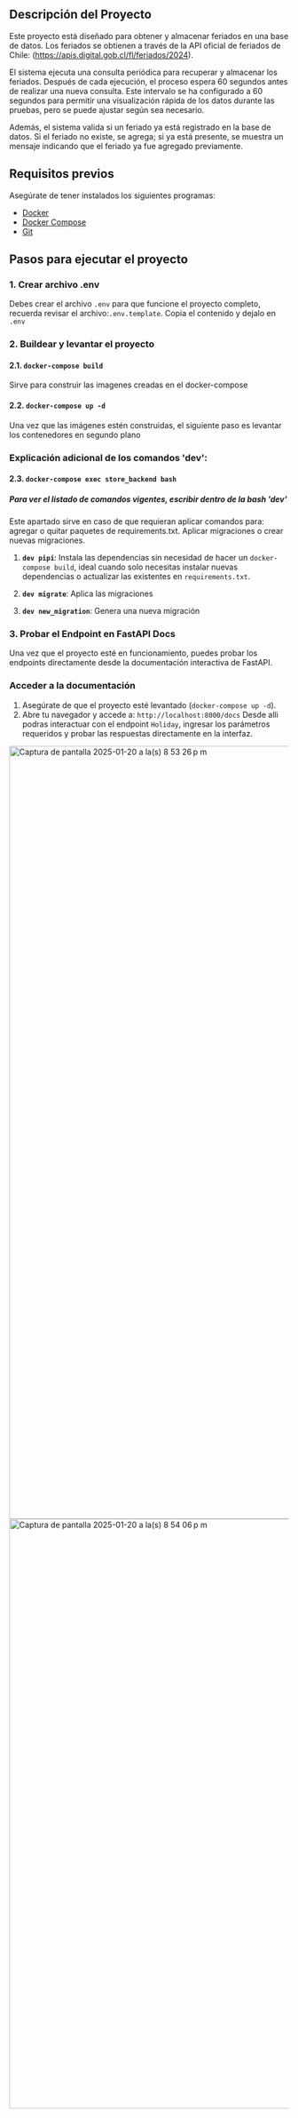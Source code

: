 ## Descripción del Proyecto

Este proyecto está diseñado para obtener y almacenar feriados en una base de datos. Los feriados se obtienen a través de la API oficial de feriados de Chile: (https://apis.digital.gob.cl/fl/feriados/2024).

El sistema ejecuta una consulta periódica para recuperar y almacenar los feriados. Después de cada ejecución, el proceso espera 60 segundos antes de realizar una nueva consulta. Este intervalo se ha configurado a 60 segundos para permitir una visualización rápida de los datos durante las pruebas, pero se puede ajustar según sea necesario.

Además, el sistema valida si un feriado ya está registrado en la base de datos. Si el feriado no existe, se agrega; si ya está presente, se muestra un mensaje indicando que el feriado ya fue agregado previamente.

## Requisitos previos

Asegúrate de tener instalados los siguientes programas:

- [Docker](https://www.docker.com/get-started)
- [Docker Compose](https://docs.docker.com/compose/install/)
- [Git](https://git-scm.com/)

## Pasos para ejecutar el proyecto

### 1. Crear archivo .env

Debes crear el archivo `.env` para que funcione el proyecto completo, recuerda revisar el archivo:`.env.template`. Copia el contenido y dejalo en `.env`

### 2. Buildear y levantar el proyecto

#### **2.1. `docker-compose build`**

Sirve para construir las imagenes creadas en el docker-compose

#### **2.2. `docker-compose up -d`**

Una vez que las imágenes estén construidas, el siguiente paso es levantar los contenedores en segundo plano

### Explicación adicional de los comandos 'dev':

#### **2.3. `docker-compose exec store_backend bash`**

##### Para ver el listado de comandos vigentes, escribir dentro de la bash 'dev'

Este apartado sirve en caso de que requieran aplicar comandos para:
agregar o quitar paquetes de requirements.txt. Aplicar migraciones o crear nuevas migraciones.

1. **`dev pipi`**: Instala las dependencias sin necesidad de hacer un `docker-compose build`, ideal cuando solo necesitas instalar nuevas dependencias o actualizar las existentes en `requirements.txt`.

2. **`dev migrate`**: Aplica las migraciones

3. **`dev new_migration`**: Genera una nueva migración

### 3. Probar el Endpoint en FastAPI Docs

Una vez que el proyecto esté en funcionamiento, puedes probar los endpoints directamente desde la documentación interactiva de FastAPI.



### Acceder a la documentación

1. Asegúrate de que el proyecto esté levantado (`docker-compose up -d`).
2. Abre tu navegador y accede a: `http://localhost:8000/docs` Desde alli podras interactuar con el endpoint `Holiday`, ingresar los parámetros requeridos y probar las respuestas directamente en la interfaz.
<img width="1392" alt="Captura de pantalla 2025-01-20 a la(s) 8 53 26 p m" src="https://github.com/user-attachments/assets/c8de4464-27f0-43b2-babc-0909c7c21181" />
<img width="1062" alt="Captura de pantalla 2025-01-20 a la(s) 8 54 06 p m" src="https://github.com/user-attachments/assets/07707e45-7f55-426c-a427-bd1f76c21f23" />
